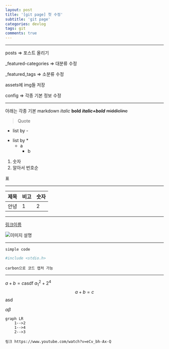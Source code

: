 ```yaml
---
layout: post
title: '[git page] 첫 수정'
subtitle: 'git page'
categories: devlog
tags: git
comments: true
---
```



___
posts => 포스트 올리기


_featured-categories => 대분류 수정


_featured_tags => 소분류 수정


assets에 img들 저장


config => 각종 기본 정보 수정
___
아래는 각종 기본 markdown
_italic_
**bold**
**_italic+bold_**
~~middleline~~
> Quote
- list by -
* list by *
    - a
        * b
1. 숫자
1. 알아서 번호순

표
___
|제목|비고|숫자|
|-|-|-|
|안녕|1|2|
___

[링크이름](joonsu0109-gh.github.io)

![이미지 설명](https://files.itworld.co.kr/archive/image/2017/12/GettyImages-889581518.jpg)


---

`simple code`  

```python       
#include <stdio.h>
```

```shell
carbon으로 코드 캡처 가능
```

---

$a+b=c$asdf
$a^2_1 + 2^4$
$$a+b = c $$asd

$\alpha \beta$

```mermaid
graph LR
    1-->2
    1-->4
    2-->3
    
링크 https://www.youtube.com/watch?v=eCv_bh-Ax-Q